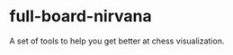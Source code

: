full-board-nirvana
==================

A set of tools to help you get better at chess visualization.
